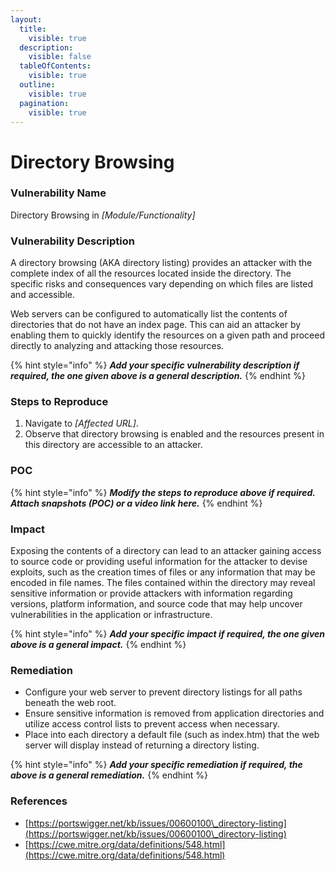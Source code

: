 ```yaml
---
layout:
  title:
    visible: true
  description:
    visible: false
  tableOfContents:
    visible: true
  outline:
    visible: true
  pagination:
    visible: true
---
```


# Directory Browsing

### **Vulnerability Name**

Directory Browsing in _\[Module/Functionality]_

### **Vulnerability Description**

A directory browsing (AKA directory listing) provides an attacker with the complete index of all the resources located inside the directory. The specific risks and consequences vary depending on which files are listed and accessible.

Web servers can be configured to automatically list the contents of directories that do not have an index page. This can aid an attacker by enabling them to quickly identify the resources on a given path and proceed directly to analyzing and attacking those resources.

{% hint style="info" %}
_**Add your specific vulnerability description if required, the one given above is a general description.**_
{% endhint %}

### **Steps to Reproduce**

1. Navigate to _\[Affected URL]_.
2. Observe that directory browsing is enabled and the resources present in this directory are accessible to an attacker.

### **POC**

{% hint style="info" %}
_**Modify the steps to reproduce above if required. Attach snapshots (POC) or a video link here.**_
{% endhint %}

### **Impact**

Exposing the contents of a directory can lead to an attacker gaining access to source code or providing useful information for the attacker to devise exploits, such as the creation times of files or any information that may be encoded in file names. The files contained within the directory may reveal sensitive information or provide attackers with information regarding versions, platform information, and source code that may help uncover vulnerabilities in the application or infrastructure.

{% hint style="info" %}
_**Add your specific impact if required, the one given above is a general impact.**_
{% endhint %}

### **Remediation**

* Configure your web server to prevent directory listings for all paths beneath the web root.
* Ensure sensitive information is removed from application directories and utilize access control lists to prevent access when necessary.
* Place into each directory a default file (such as index.htm) that the web server will display instead of returning a directory listing.

{% hint style="info" %}
_**Add your specific remediation if required, the above is a general remediation.**_
{% endhint %}

### References

* [https://portswigger.net/kb/issues/00600100\_directory-listing](https://portswigger.net/kb/issues/00600100\_directory-listing)
* [https://cwe.mitre.org/data/definitions/548.html](https://cwe.mitre.org/data/definitions/548.html)
